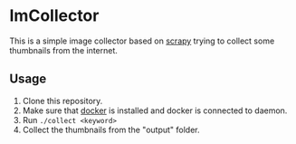 # ImCollector
This is a simple image collector based on [scrapy](http://scrapy.org/) trying to collect some thumbnails from the internet.

## Usage
1. Clone this repository.
2. Make sure that [docker](https://www.docker.com/) is installed and docker is connected to daemon.
3. Run ```./collect <keyword>```
4. Collect the thumbnails from the "output" folder.
